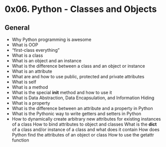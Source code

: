 # 0x06. Python - Classes and Objects

## General
 * Why Python programming is awesome
 * What is OOP
 * “first-class everything”
 * What is a class
 * What is an object and an instance
 * What is the difference between a class and an object or instance
 * What is an attribute
 * What are and how to use public, protected and private attributes
 * What is self
 * What is a method
 * What is the special __init__ method and how to use it
 * What is Data Abstraction, Data Encapsulation, and Information Hiding
 * What is a property
 * What is the difference between an attribute and a property in Python
 * What is the Pythonic way to write getters and setters in Python
 * How to dynamically create arbitrary new attributes for existing instances of a class
How to bind attributes to object and classes
What is the __dict__ of a class and/or instance of a class and what does it contain
How does Python find the attributes of an object or class
How to use the getattr function
